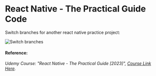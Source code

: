 # React Native - The Practical Guide Code
Switch branches for another react native practice project:

![Switch branches](./switch-project-branches.png)
#### Reference: 
*Udemy Course: "React Native - The Practical Guide [2023]", [Course Link Here](https://www.udemy.com/course/unitycourse/).*
